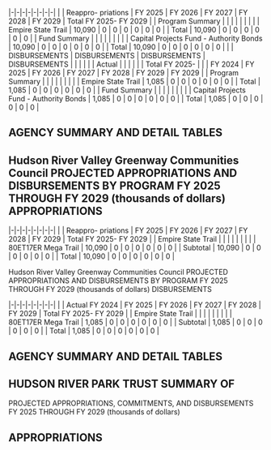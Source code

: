 |-|-|-|-|-|-|-|-|
| | Reappro-  priations | FY 2025 | FY 2026 | FY 2027 | FY 2028 | FY 2029 | Total FY 2025- FY 2029 |
| Program Summary | | | | | | | |
| Empire State Trail | 10,090 | 0 | 0 | 0 | 0 | 0 | 0 |
| Total | 10,090 | 0 | 0 | 0 | 0 | 0 | 0 |
| Fund Summary | | | | | | | |
| Capital Projects Fund - Authority Bonds | 10,090 | 0 | 0 | 0 | 0 | 0 | 0 |
| Total | 10,090 | 0 | 0 | 0 | 0 | 0 | 0 |
| | DISBURSEMENTS | DISBURSEMENTS | DISBURSEMENTS | DISBURSEMENTS | | | |
| | Actual | | | | | | Total FY 2025- |
| | FY 2024 | FY 2025 | FY 2026 | FY 2027 | FY 2028 | FY 2029 | FY 2029 |
| Program Summary | | | | | | | |
| Empire State Trail | 1,085 | 0 | 0 | 0 | 0 | 0 | 0 |
| Total | 1,085 | 0 | 0 | 0 | 0 | 0 | 0 |
| Fund Summary | | | | | | | |
| Capital Projects Fund - Authority Bonds | 1,085 | 0 | 0 | 0 | 0 | 0 | 0 |
| Total | 1,085 | 0 | 0 | 0 | 0 | 0 | 0 |

## **AGENCY SUMMARY AND DETAIL TABLES**

## **Hudson River Valley Greenway Communities Council PROJECTED APPROPRIATIONS AND DISBURSEMENTS BY PROGRAM FY 2025 THROUGH FY 2029 (thousands of dollars) APPROPRIATIONS**

|-|-|-|-|-|-|-|-|
| | Reappro-  priations | FY 2025 | FY 2026 | FY 2027 | FY 2028 | FY 2029 | Total FY 2025- FY 2029 |
| Empire State Trail | | | | | | | |
| 80ET17ER Mega Trail | 10,090 | 0 | 0 | 0 | 0 | 0 | 0 |
| Subtotal | 10,090 | 0 | 0 | 0 | 0 | 0 | 0 |
| Total | 10,090 | 0 | 0 | 0 | 0 | 0 | 0 |

Hudson River Valley Greenway Communities Council PROJECTED APPROPRIATIONS AND DISBURSEMENTS BY PROGRAM FY 2025 THROUGH FY 2029 (thousands of dollars) DISBURSEMENTS

|-|-|-|-|-|-|-|-|
| | Actual FY 2024 | FY 2025 | FY 2026 | FY 2027 | FY 2028 | FY 2029 | Total FY 2025- FY 2029 |
| Empire State Trail | | | | | | | |
| 80ET17ER Mega Trail | 1,085 | 0 | 0 | 0 | 0 | 0 | 0 |
| Subtotal | 1,085 | 0 | 0 | 0 | 0 | 0 | 0 |
| Total | 1,085 | 0 | 0 | 0 | 0 | 0 | 0 |

## **AGENCY SUMMARY AND DETAIL TABLES**

## **HUDSON RIVER PARK TRUST SUMMARY OF**

PROJECTED APPROPRIATIONS, COMMITMENTS, AND DISBURSEMENTS FY 2025 THROUGH FY 2029 (thousands of dollars)

## **APPROPRIATIONS**